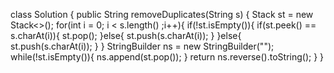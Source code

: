 class Solution {
public String removeDuplicates(String s) {
Stack<Character> st = new Stack<>();
for(int i = 0; i < s.length() ;i++){
if(!st.isEmpty()){
if(st.peek() == s.charAt(i)){
st.pop();
}else{
st.push(s.charAt(i));
}
}else{
st.push(s.charAt(i));
}
}
StringBuilder ns = new StringBuilder("");
while(!st.isEmpty()){
ns.append(st.pop());
}
return ns.reverse().toString();
}
}